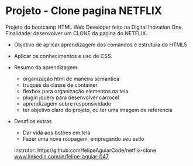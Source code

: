 # Projeto - Clone pagina NETFLIX
Projeto do bootcamp HTML Web Developer feito na Digital Inovation One.
Finalidade: desenvolver um CLONE da pagina do NETFLIX.
- Objetivo de aplicar aprendizagem dos comandos e estrutura do HTML5
- Aplicar os conhecimentos e uso de CSS. 
- Resumo da aprendizagem:
    - organização html de maneira semantica
    - truques da classe de container
    - flexbox para organização elementos na tela
    - plugin jquery para desenvolver carrocel
    - aprendizagem sobre responsividade
    - ter objetivo claro do projeto, ou ter uma imagem de referencia
    
- Desafios extras
    - Dar vida aos botões em tela
    - Fazer uma nova roupagem, empregando seu estlo

    instrutor: https//github.com/felipeAguiarCode/netflix-clone
               www.linkedin.com/in/felipe-aguiar-047
               
